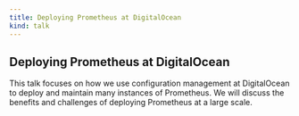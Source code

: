 ```yaml
---
title: Deploying Prometheus at DigitalOcean
kind: talk
---
```


## Deploying Prometheus at DigitalOcean

This talk focuses on how we use configuration management at DigitalOcean to
deploy and maintain many instances of Prometheus. We will discuss the benefits
and challenges of deploying Prometheus at a large scale.
